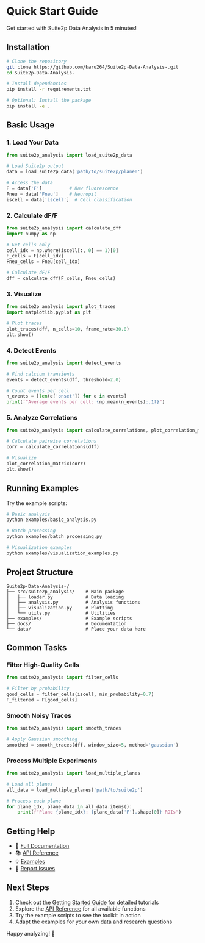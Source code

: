 # Quick Start Guide

Get started with Suite2p Data Analysis in 5 minutes!

## Installation

```bash
# Clone the repository
git clone https://github.com/karu264/Suite2p-Data-Analysis-.git
cd Suite2p-Data-Analysis-

# Install dependencies
pip install -r requirements.txt

# Optional: Install the package
pip install -e .
```

## Basic Usage

### 1. Load Your Data

```python
from suite2p_analysis import load_suite2p_data

# Load Suite2p output
data = load_suite2p_data('path/to/suite2p/plane0')

# Access the data
F = data['F']          # Raw fluorescence
Fneu = data['Fneu']    # Neuropil
iscell = data['iscell']  # Cell classification
```

### 2. Calculate dF/F

```python
from suite2p_analysis import calculate_dff
import numpy as np

# Get cells only
cell_idx = np.where(iscell[:, 0] == 1)[0]
F_cells = F[cell_idx]
Fneu_cells = Fneu[cell_idx]

# Calculate dF/F
dff = calculate_dff(F_cells, Fneu_cells)
```

### 3. Visualize

```python
from suite2p_analysis import plot_traces
import matplotlib.pyplot as plt

# Plot traces
plot_traces(dff, n_cells=10, frame_rate=30.0)
plt.show()
```

### 4. Detect Events

```python
from suite2p_analysis import detect_events

# Find calcium transients
events = detect_events(dff, threshold=2.0)

# Count events per cell
n_events = [len(e['onset']) for e in events]
print(f"Average events per cell: {np.mean(n_events):.1f}")
```

### 5. Analyze Correlations

```python
from suite2p_analysis import calculate_correlations, plot_correlation_matrix

# Calculate pairwise correlations
corr = calculate_correlations(dff)

# Visualize
plot_correlation_matrix(corr)
plt.show()
```

## Running Examples

Try the example scripts:

```bash
# Basic analysis
python examples/basic_analysis.py

# Batch processing
python examples/batch_processing.py

# Visualization examples
python examples/visualization_examples.py
```

## Project Structure

```
Suite2p-Data-Analysis-/
├── src/suite2p_analysis/    # Main package
│   ├── loader.py            # Data loading
│   ├── analysis.py          # Analysis functions
│   ├── visualization.py     # Plotting
│   └── utils.py             # Utilities
├── examples/                # Example scripts
├── docs/                    # Documentation
└── data/                    # Place your data here
```

## Common Tasks

### Filter High-Quality Cells

```python
from suite2p_analysis import filter_cells

# Filter by probability
good_cells = filter_cells(iscell, min_probability=0.7)
F_filtered = F[good_cells]
```

### Smooth Noisy Traces

```python
from suite2p_analysis import smooth_traces

# Apply Gaussian smoothing
smoothed = smooth_traces(dff, window_size=5, method='gaussian')
```

### Process Multiple Experiments

```python
from suite2p_analysis import load_multiple_planes

# Load all planes
all_data = load_multiple_planes('path/to/suite2p')

# Process each plane
for plane_idx, plane_data in all_data.items():
    print(f"Plane {plane_idx}: {plane_data['F'].shape[0]} ROIs")
```

## Getting Help

- 📖 [Full Documentation](docs/getting_started.md)
- 📚 [API Reference](docs/api_reference.md)
- 💡 [Examples](examples/)
- 🐛 [Report Issues](https://github.com/karu264/Suite2p-Data-Analysis-/issues)

## Next Steps

1. Check out the [Getting Started Guide](docs/getting_started.md) for detailed tutorials
2. Explore the [API Reference](docs/api_reference.md) for all available functions
3. Try the example scripts to see the toolkit in action
4. Adapt the examples for your own data and research questions

Happy analyzing! 🔬
